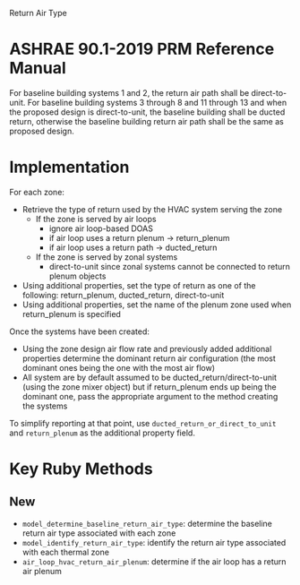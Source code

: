 Return Air Type

# ASHRAE 90.1-2019 PRM Reference Manual
For baseline building systems 1 and 2, the return air path shall be direct-to-unit. For baseline building systems 3 through 8 and 11 through 13 and when the proposed design is direct-to-unit, the baseline building shall be ducted return, otherwise the baseline building return air path shall be the same as proposed design.

# Implementation
For each zone:

* Retrieve the type of return used by the HVAC system serving the zone
  * If the zone is served by air loops
    * ignore air loop-based DOAS
    * if air loop uses a return plenum -> return_plenum
    * if air loop uses a return path -> ducted_return
  * If the zone is served by zonal systems
    * direct-to-unit since zonal systems cannot be connected to return plenum objects
* Using additional properties, set the type of return as one of the following: return_plenum, ducted_return, direct-to-unit
* Using additional properties, set the name of the plenum zone used when return_plenum is specified

Once the systems have been created:

* Using the zone design air flow rate and previously added additional properties determine the dominant return air configuration (the most dominant ones being the one with the most air flow)
* All system are by default assumed to be ducted_return/direct-to-unit (using the zone mixer object) but if return_plenum ends up being the dominant one, pass the appropriate argument to the method creating the systems

To simplify reporting at that point, use `ducted_return_or_direct_to_unit` and `return_plenum` as the additional property field.

# Key Ruby Methods 
## New
* `model_determine_baseline_return_air_type`: determine the baseline return air type associated with each zone
* `model_identify_return_air_type`: identify the return air type associated with each thermal zone
* `air_loop_hvac_return_air_plenum`: determine if the air loop has a return air plenum 
 
